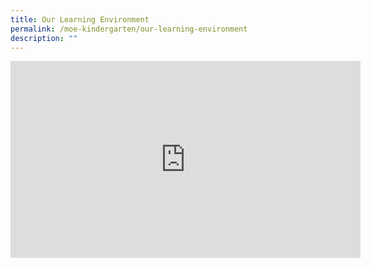 ```yaml
---
title: Our Learning Environment
permalink: /moe-kindergarten/our-learning-environment
description: ""
---
```

<iframe width="560" height="315" src="https://www.youtube.com/embed/sC160_SpgCg" title="YouTube video player" frameborder="0" allow="accelerometer; autoplay; clipboard-write; encrypted-media; gyroscope; picture-in-picture" allowfullscreen></iframe>